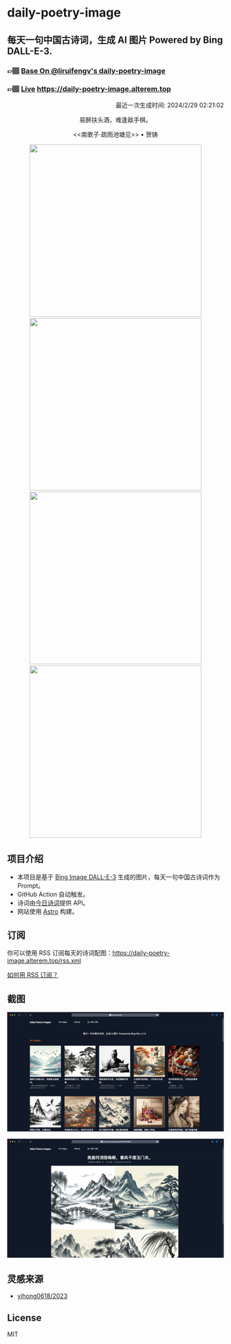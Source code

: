 
# daily-poetry-image

## 每天一句中国古诗词，生成 AI 图片 Powered by Bing DALL-E-3.

### 👉🏽 [Base On @liruifengv's daily-poetry-image](https://github.com/liruifengv/daily-poetry-image)

### 👉🏽 [Live](https://daily-poetry-image.alterem.top/) https://daily-poetry-image.alterem.top

<p align="right">
  最近一次生成时间: 2024/2/29 02:21:02
</p>
<p align="center">
易醉扶头酒，难逢敌手棋。
</p>
<p align="center">
<<南歌子·疏雨池塘见>> • 贺铸
</p>
<p align="center">
<img src="https://tse4.mm.bing.net/th/id/OIG1.4w.oC0lF6TiJz2w8IXFa" height="400" width="400" />
<img src="https://tse3.mm.bing.net/th/id/OIG1.gCwEV1PUDGKDWNykGgJW" height="400" width="400" />
<img src="https://tse4.mm.bing.net/th/id/OIG1.I5tDbdklHu5Lf81V6oue" height="400" width="400" />
<img src="https://tse2.mm.bing.net/th/id/OIG1.gBJCDoh147M6ZsmF835E" height="400" width="400" />
</p>

## 项目介绍

-   本项目是基于 [Bing Image DALL-E-3](https://www.bing.com/images/create) 生成的图片，每天一句中国古诗词作为 Prompt。
-   GitHub Action 自动触发。
-   诗词由[今日诗词](https://www.jinrishici.com/)提供 API。
-   网站使用 [Astro](https://astro.build) 构建。

## 订阅

你可以使用 RSS 订阅每天的诗词配图：https://daily-poetry-image.alterem.top/rss.xml

[如何用 RSS 订阅？](https://zhuanlan.zhihu.com/p/55026716)

## 截图

![图片列表](./screenshots/Snipaste_2023-12-28_21-00-26.png)

![图片详情](./screenshots/Snipaste_2023-12-28_21-00-53.png)

## 灵感来源

-   [yihong0618/2023](https://github.com/yihong0618/2023)

## License

MIT
